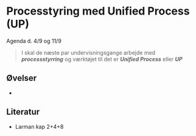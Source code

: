 # Processtyring med Unified Process (UP)
Agenda d. 4/9 og 11/9

> I skal de næste par undervisningsgange arbejde med **_processstyrring_** og værktøjet til det er **_Unified Process_** eller **_UP_**


## Øvelser
* 

## Literatur
* Larman kap 2+4+8
